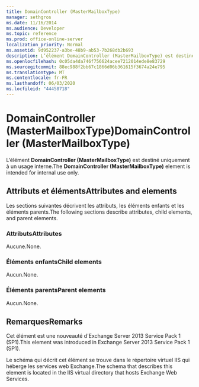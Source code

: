 ```yaml
---
title: DomainController (MasterMailboxType)
manager: sethgros
ms.date: 11/16/2014
ms.audience: Developer
ms.topic: reference
ms.prod: office-online-server
localization_priority: Normal
ms.assetid: 9d952237-a3be-48b9-ab53-7b268db2b693
description: L’élément DomainController (MasterMailboxType) est destiné uniquement à un usage interne.
ms.openlocfilehash: 0c05da4da746f756624acee7212014ede8e83729
ms.sourcegitcommit: 88ec988f2bb67c1866d06b361615f3674a24e795
ms.translationtype: MT
ms.contentlocale: fr-FR
ms.lasthandoff: 06/03/2020
ms.locfileid: "44458718"
---
```

# <a name="domaincontroller-mastermailboxtype"></a><span data-ttu-id="e7eca-103">DomainController (MasterMailboxType)</span><span class="sxs-lookup"><span data-stu-id="e7eca-103">DomainController (MasterMailboxType)</span></span>

<span data-ttu-id="e7eca-104">L’élément **DomainController (MasterMailboxType)** est destiné uniquement à un usage interne.</span><span class="sxs-lookup"><span data-stu-id="e7eca-104">The **DomainController (MasterMailboxType)** element is intended for internal use only.</span></span> 

## <a name="attributes-and-elements"></a><span data-ttu-id="e7eca-105">Attributs et éléments</span><span class="sxs-lookup"><span data-stu-id="e7eca-105">Attributes and elements</span></span>

<span data-ttu-id="e7eca-106">Les sections suivantes décrivent les attributs, les éléments enfants et les éléments parents.</span><span class="sxs-lookup"><span data-stu-id="e7eca-106">The following sections describe attributes, child elements, and parent elements.</span></span>
  
### <a name="attributes"></a><span data-ttu-id="e7eca-107">Attributs</span><span class="sxs-lookup"><span data-stu-id="e7eca-107">Attributes</span></span>

<span data-ttu-id="e7eca-108">Aucune.</span><span class="sxs-lookup"><span data-stu-id="e7eca-108">None.</span></span>
  
### <a name="child-elements"></a><span data-ttu-id="e7eca-109">Éléments enfants</span><span class="sxs-lookup"><span data-stu-id="e7eca-109">Child elements</span></span>

<span data-ttu-id="e7eca-110">Aucun.</span><span class="sxs-lookup"><span data-stu-id="e7eca-110">None.</span></span>
  
### <a name="parent-elements"></a><span data-ttu-id="e7eca-111">Éléments parents</span><span class="sxs-lookup"><span data-stu-id="e7eca-111">Parent elements</span></span>

<span data-ttu-id="e7eca-112">Aucun.</span><span class="sxs-lookup"><span data-stu-id="e7eca-112">None.</span></span>
  
## <a name="remarks"></a><span data-ttu-id="e7eca-113">Remarques</span><span class="sxs-lookup"><span data-stu-id="e7eca-113">Remarks</span></span>

<span data-ttu-id="e7eca-114">Cet élément est une nouveauté d'Exchange Server 2013 Service Pack 1 (SP1).</span><span class="sxs-lookup"><span data-stu-id="e7eca-114">This element was introduced in Exchange Server 2013 Service Pack 1 (SP1).</span></span>
  
<span data-ttu-id="e7eca-115">Le schéma qui décrit cet élément se trouve dans le répertoire virtuel IIS qui héberge les services web Exchange.</span><span class="sxs-lookup"><span data-stu-id="e7eca-115">The schema that describes this element is located in the IIS virtual directory that hosts Exchange Web Services.</span></span>
  

